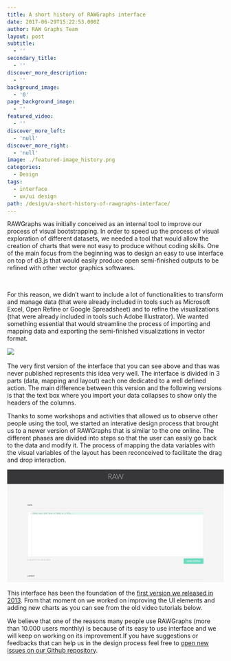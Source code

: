 ```yaml
---
title: A short history of RAWGraphs interface
date: 2017-06-29T15:22:53.000Z
author: RAW Graphs Team
layout: post
subtitle:
  - ''
secondary_title:
  - ''
discover_more_description:
  - ''
background_image:
  - '0'
page_background_image:
  - ''
featured_video:
  - ''
discover_more_left:
  - 'null'
discover_more_right:
  - 'null'
image: ./featured-image_history.png
categories:
  - Design
tags:
  - interface
  - ux/ui design
path: /design/a-short-history-of-rawgraphs-interface/
---
```

<span style="font-weight: 400;">RAWGraphs was initially conceived as an internal tool to improve our process of visual bootstrapping. In order to speed up the process of visual exploration of different datasets, we needed a tool that would allow the creation of charts that were not easy to produce without coding skills. One of the main focus from the beginning was to design an easy to use interface on top of d3.js that would easily produce open semi-finished outputs to be refined with other vector graphics softwares. </span>

&nbsp;

<span style="font-weight: 400;">For this reason, we didn’t want to include a lot of functionalities to transform and manage data (that were already included in tools such as Microsoft Excel, Open Refine or Google Spreadsheet) and to refine the visualizations (that were already included in tools such Adobe Illustrator). We wanted something essential that would streamline the process of importing and mapping data and exporting the semi-finished visualizations in vector format.</span>

![](./raw1small2.gif) 

The very first version of the interface that you can see above and thas was never published represents this idea very well. The interface is divided in 3 parts (data, mapping and layout) each one dedicated to a well defined action. The main difference between this version and the following versions is that the text box where you import your data collapses to show only the headers of the columns.

<span style="font-weight: 400;">Thanks to some workshops and activities that allowed us to observe other people using the tool, we started an interative design process that brought us to a newer version of RAWGraphs that is similar to the one online. The different phases are divided into steps so that the user can easily go back to the data and modify it. The process of mapping the data variables with the visual variables of the layout has been reconceived to facilitate the drag and drop interaction. </span>

![](./raw2small.gif) 

<span style="font-weight: 400;">This interface has been the foundation of the <a href="http://www.densitydesign.org/2013/10/raw-the-missing-link-between-spreadsheets-and-vector-graphics/" target="_blank" rel="noopener">first version we released in 2013</a>. From that moment on we worked on improving the UI elements and adding new charts as you can see from the old video tutorials below.</span>





We believe that one of the reasons many people use RAWGraphs (more than 10.000 users monthly) is because of its easy to use interface and we will keep on working on its improvement.If you have suggestions or feedbacks that can help us in the design process feel free to <a href="https://github.com/densitydesign/raw/issues" target="_blank" rel="noopener">open new issues on our Github repository</a>.

